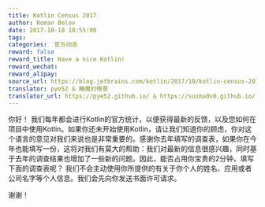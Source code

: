 ```yaml
---
title: Kotlin Census 2017
author: Roman Belov
date: 2017-10-18 18:55:00
tags: 
categories:  官方动态
reward: false
reward_title: Have a nice Kotlin!
reward_wechat:
reward_alipay:
source_url: https://blog.jetbrains.com/kotlin/2017/10/kotlin-census-2017/
translator: pye52 & 睡魔的倦意
translator_url: https://pye52.github.io/ & https://suima0v0.github.io/
---
```


你好！
​	我们每年都会进行Kotlin的官方统计，以便获得最新的反馈，以及您如何在项目中使用Kotlin。如果你还未开始使用Kotlin，请让我们知道你的顾虑，你对这个语言的意见对我们来说也是非常重要的。感谢你去年填写的调查表，如果你在今年也能填写一份，这将对我们有莫大的帮助：我们对最新的信息很感兴趣，同时基于去年的调查结果也增加了一些新的问题。
​	因此，能否占用你宝贵的2分钟，填写下面的调查表呢？
​	我们不会主动使用你所提供的有关于你个人的姓名、应用或者公司名字等个人信息。我们会先向你发送书面许可请求。

谢谢！
